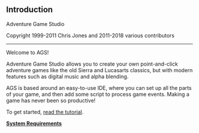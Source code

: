 Introduction
------------

Adventure Game Studio

Copyright 1999-2011 Chris Jones and 2011-2018 various contributors

---

Welcome to AGS!

Adventure Game Studio allows you to create your own point-and-click
adventure games like the old Sierra and Lucasarts classics, but with
modern features such as digital music and alpha blending.

AGS is based around an easy-to-use IDE, where you can set up all the
parts of your game, and then add some script to process game events.
Making a game has never been so productive!

To get started, [read the tutorial](StartingOff).

[**System Requirements**](SystemRequirements)


